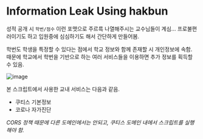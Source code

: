 # Information Leak Using hakbun

성적 공개 시 `학번/점수` 이런 포맷으로 주르륵 나열해주시는 교수님들이 계심... 프로불편러이기도 하고 입원중에 심심하기도 해서 간단하게 만들어봄.

학번도 학생을 특정할 수 있다는 점에서 학교 정보와 함께 존재할 시 개인정보에 속함. 때문에 학교에서 학번을 기반으로 하는 여러 서비스들을 이용하면 추가 정보를 획득할 수 있음.

![image](https://user-images.githubusercontent.com/44149738/147842558-ba527996-9952-499b-ab86-f8cd86ce35ef.png)

본 스크립트에서 사용한 교내 서비스는 다음과 같음.
- 쿠티스 기본정보
- 코로나 자가진단

*CORS 정책 때문에 다른 도메인에서는 안되고, 쿠티스 도메인 내에서 스크립트를 실행해야 함.*
